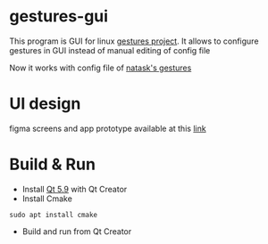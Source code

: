 # gestures-gui
This program is GUI for linux [gestures project](https://github.com/flisoch/gestures). It allows to configure gestures in GUI instead of manual editing of config file

Now it works with config file of [natask's gestures](https://github.com/natask/gestures)
# UI design
figma screens and app prototype available at this [link](https://www.figma.com/file/rVN0OQSh4oBfYmcskMq487/Gestures-GUI?node-id=0%3A1&t=VP3zf1yoj5thKO3K-0)

# Build & Run

- Install [Qt 5.9](https://download.qt.io/archive/qt/5.9/) with Qt Creator
- Install Cmake

`sudo apt install cmake`
- Build and run from Qt Creator

